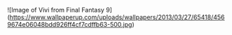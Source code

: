 ![Image of Vivi from Final Fantasy 9] (https://www.wallpaperup.com/uploads/wallpapers/2013/03/27/65418/4569674e06048bdd926ff4cf7cdffb63-500.jpg)
